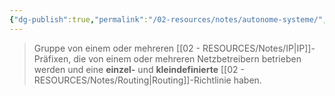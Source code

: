 ```yaml
---
{"dg-publish":true,"permalink":"/02-resources/notes/autonome-systeme/","tags":["netzwerk/gateway"],"noteIcon":""}
---
```


>Gruppe von einem oder mehreren [[02 - RESOURCES/Notes/IP\|IP]]-Präfixen, die von einem oder mehreren Netzbetreibern betrieben werden und eine **einzel-** und **kleindefinierte** [[02 - RESOURCES/Notes/Routing\|Routing]]-Richtlinie haben.